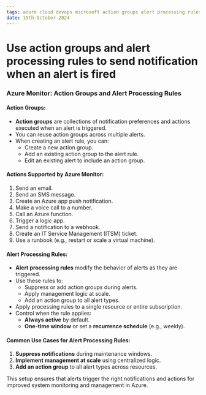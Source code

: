 ```yaml
---
tags: azure cloud devops microsoft action groups alert processing rules notifications fired
date: 19th-October-2024
---
```


# Use action groups and alert processing rules to send notification when an alert is fired

### Azure Monitor: Action Groups and Alert Processing Rules

#### Action Groups:

- **Action groups** are collections of notification preferences and actions executed when an alert is triggered.
- You can reuse action groups across multiple alerts.
- When creating an alert rule, you can:
    - Create a new action group.
    - Add an existing action group to the alert rule.
    - Edit an existing alert to include an action group.

#### Actions Supported by Azure Monitor:

1. Send an email.
2. Send an SMS message.
3. Create an Azure app push notification.
4. Make a voice call to a number.
5. Call an Azure function.
6. Trigger a logic app.
7. Send a notification to a webhook.
8. Create an IT Service Management (ITSM) ticket.
9. Use a runbook (e.g., restart or scale a virtual machine).

#### Alert Processing Rules:

- **Alert processing rules** modify the behavior of alerts as they are triggered.
- Use these rules to:
    - Suppress or add action groups during alerts.
    - Apply management logic at scale.
    - Add an action group to all alert types.
- Apply processing rules to a single resource or entire subscription.
- Control when the rule applies:
    - **Always active** by default.
    - **One-time window** or set a **recurrence schedule** (e.g., weekly).

#### Common Use Cases for Alert Processing Rules:

1. **Suppress notifications** during maintenance windows.
2. **Implement management at scale** using centralized logic.
3. **Add an action group** to all alert types across resources.

This setup ensures that alerts trigger the right notifications and actions for improved system monitoring and management in Azure.